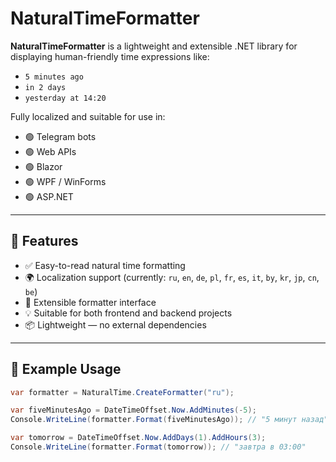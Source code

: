 # NaturalTimeFormatter

**NaturalTimeFormatter** is a lightweight and extensible .NET library for displaying human-friendly time expressions like:

- `5 minutes ago`
- `in 2 days`
- `yesterday at 14:20`

Fully localized and suitable for use in:
- 🟢 Telegram bots
- 🟢 Web APIs
- 🟢 Blazor
- 🟢 WPF / WinForms
- 🟢 ASP.NET

---

## 🌟 Features

- ✅ Easy-to-read natural time formatting
- 🌍 Localization support (currently: `ru`, `en`, `de`, `pl`, `fr`, `es`, `it`, `by`, `kr`, `jp`, `cn`, `be`)
- 🧩 Extensible formatter interface
- 💡 Suitable for both frontend and backend projects
- 📦 Lightweight — no external dependencies

---

## 🔧 Example Usage

```csharp
var formatter = NaturalTime.CreateFormatter("ru");

var fiveMinutesAgo = DateTimeOffset.Now.AddMinutes(-5);
Console.WriteLine(formatter.Format(fiveMinutesAgo)); // "5 минут назад"

var tomorrow = DateTimeOffset.Now.AddDays(1).AddHours(3);
Console.WriteLine(formatter.Format(tomorrow)); // "завтра в 03:00"
